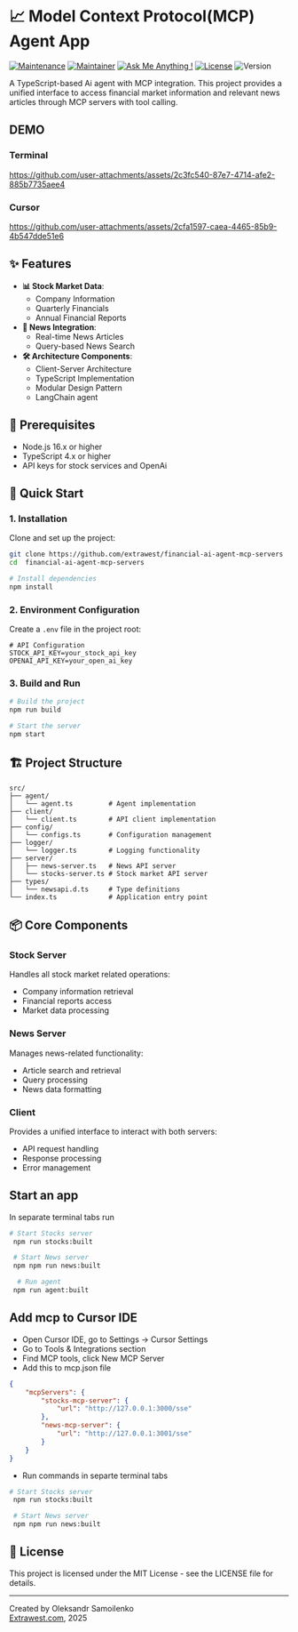 # 📈 Model Context Protocol(MCP) Agent App

[![Maintenance](https://img.shields.io/badge/Maintained%3F-yes-green.svg)]()
[![Maintainer](https://img.shields.io/static/v1?label=Alex&message=Maintainer&color=red)]()
[![Ask Me Anything !](https://img.shields.io/badge/Ask%20me-anything-1abc9c.svg)]()
[![License](https://img.shields.io/badge/License-MIT-blue.svg)](https://opensource.org/licenses/MIT)
![Version](https://img.shields.io/badge/version-1.0.0-blue)

A TypeScript-based Ai agent with MCP integration. This project provides a unified interface to access financial market information and relevant news articles through MCP servers with tool calling.
## DEMO

### Terminal
https://github.com/user-attachments/assets/2c3fc540-87e7-4714-afe2-885b7735aee4


### Cursor
https://github.com/user-attachments/assets/2cfa1597-caea-4465-85b9-4b547dde51e6






## ✨ Features

-   **📊 Stock Market Data**:
    -   Company Information
    -   Quarterly Financials
    -   Annual Financial Reports
-   **📰 News Integration**:
    -   Real-time News Articles
    -   Query-based News Search
-   **🛠️ Architecture Components**:
    -   Client-Server Architecture
    -   TypeScript Implementation
    -   Modular Design Pattern
    -   LangChain agent

## 🔧 Prerequisites

-   Node.js 16.x or higher
-   TypeScript 4.x or higher
-   API keys for stock services and OpenAi

## 🚀 Quick Start

### 1. Installation

Clone and set up the project:

```bash
git clone https://github.com/extrawest/financial-ai-agent-mcp-servers
cd  financial-ai-agent-mcp-servers

# Install dependencies
npm install
```

### 2. Environment Configuration

Create a `.env` file in the project root:

```env
# API Configuration
STOCK_API_KEY=your_stock_api_key
OPENAI_API_KEY=your_open_ai_key
```

### 3. Build and Run

```bash
# Build the project
npm run build

# Start the server
npm start
```

## 🏗️ Project Structure

```
src/
├── agent/
│   └── agent.ts         # Agent implementation
├── client/
│   └── client.ts        # API client implementation
├── config/
│   └── configs.ts       # Configuration management
├── logger/
│   └── logger.ts        # Logging functionality
├── server/
│   ├── news-server.ts   # News API server
│   └── stocks-server.ts # Stock market API server
├── types/
│   └── newsapi.d.ts     # Type definitions
└── index.ts             # Application entry point
```

## 📦 Core Components

### Stock Server

Handles all stock market related operations:

-   Company information retrieval
-   Financial reports access
-   Market data processing

### News Server

Manages news-related functionality:

-   Article search and retrieval
-   Query processing
-   News data formatting

### Client

Provides a unified interface to interact with both servers:

-   API request handling
-   Response processing
-   Error management

## Start an app

In separate terminal tabs run

```bash
# Start Stocks server
 npm run stocks:built

 # Start News server
 npm npm run news:built

  # Run agent
 npm run agent:built
```

## Add mcp to Cursor IDE

-   Open Cursor IDE, go to Settings -> Cursor Settings
-   Go to Tools & Integrations section
-   Find MCP tools, click New MCP Server
-   Add this to mcp.json file

```json
{
    "mcpServers": {
        "stocks-mcp-server": {
            "url": "http://127.0.0.1:3000/sse"
        },
        "news-mcp-server": {
            "url": "http://127.0.0.1:3001/sse"
        }
    }
}
```

-   Run commands in separte terminal tabs

```bash
# Start Stocks server
 npm run stocks:built

 # Start News server
 npm npm run news:built

```

## 📝 License

This project is licensed under the MIT License - see the LICENSE file for details.

---

Created by Oleksandr Samoilenko  
[Extrawest.com](https://extrawest.com), 2025
